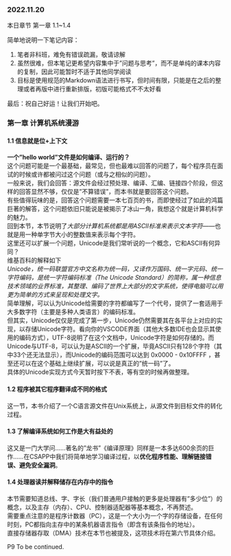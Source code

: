 ### 2022.11.20 
本日章节 第一章 1.1~1.4

简单地说明一下笔记内容：
1. 笔者非科班，难免有错误疏漏，敬请谅解
2. 虽然很难，但本笔记更希望内容集中于”问题与思考”，而不是单纯的课本内容的复制，因此可能暂时不适于其他同学阅读
3. 目标是使用规范的Markdown语法进行书写，但时间有限，只能是在之后的整理或者再版中进行重新排版，初版可能格式不不太好看

最后：祝自己好运！让我们开始吧。  

### 第一章 计算机系统漫游  
#### 1.1 信息就是位+上下文  
**一个”hello world”文件是如何编译、运行的？**  
这个问题可能是一个最基础，最常见，但也最难以回答的问题了，每个程序员在面试的时候或许都被问过这个问题（或与之相似的问题）。  
一般来说，我们会回答：源文件会经过预处理、编译、汇编、链接四个阶段，但这样的回答显然不够，仅仅是”不算错误”，而本书就是要回答这个问题。  
有些值得玩味的是，回答这个问题需要一本七百页的书，而即使经过了如此的鸿篇巨著的解答，这个问题依旧只能说是被揭示了冰山一角，我想这个就是计算机科学的魅力。  
回到本节，本节说明了*大部分计算机系统都是用ASCII标准来表示文本字符*——也就是用一种单字节大小的整数值来表示每个字符。  
这里还可以扩展一个问题，Unicode是我们常听说的一个概念，它和ASCII有何异同？  
维基百科的解释如下  
*Unicode，统一码联盟官方中文名称为统一码，又译作万国码、统一字元码、统一字符编码，是统一字符编码标准（The Unicode Standard）的简称，属一种信息技术领域的业界标准，其整理、编码了世界上大部分的文字系统，使得电脑可以用更为简单的方式来呈现和处理文字。*  
简单理解，可以认为Unicode给需要的字符都编写了一个代号，提供了一套适用于大多数字符（主要是多种人类语言）的编码标准。  
但其实，Unicode仅仅是完成了第一步，Unicode仍然需要其在各平台上对应的实现，以存储Unicode字符。看向你的VSCODE界面（其他大多数IDE也会显示其使用的编码方式），UTF-8说明了在这个文档中，Unicode字符是如何存储的。而Unicode与UTF-8，可以认为是ASCII的一个扩展，毕竟ASCII只有128个字符（其中33个还无法显示），而Unicode的编码范围可以达到 0x0000 - 0x10FFFF ，甚至还可以在这个基础上继续扩展，可以说是真正的”统一码”了。  
具体的Unicode实现方式今天暂时按下不表，等有空的时候再做整理。

#### 1.2 程序被其它程序翻译成不同的格式
这一节，本书介绍了一个C语言源文件在Unix系统上，从源文件到目标文件的转化过程。

#### 1.3 了解编译系统如何工作是大有益处的
这又是一门大学问……著名的”龙书”《编译原理》同样是一本多达600余页的巨作……在CSAPP中我们将简单地学习编译过程，以**优化程序性能、理解链接错误、避免安全漏洞**。

#### 1.4 处理器读并解释储存在内存中的指令
本节需要知道总线、字、字长（我们普通用户接触的更多是处理器有”多少位”）的概念，以及主存（内存）、CPU、控制器适配器等基本概念，不再赘述。  
需要重点注意的是程序计数器（PC），这是一个大小为一个字的存储设备，在任何时刻，PC都指向主存中的某条机器语言指令（即含有该条指令的地址）。  
直接存储器存取（DMA）技术在本节也被提及，这项技术将在第六节具体介绍。

P9 To be continued.